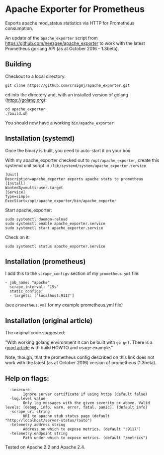 # Apache Exporter for Prometheus

Exports apache mod_status statistics via HTTP for Prometheus consumption.

An update of the `apache_exporter` script from https://github.com/neezgee/apache_exporter to work with the latest Prometheus go-lang API (as at October 2016 - 1.3beta).

## Building

Checkout to a local directory:

    git clone https://github.com/craigmj/apache_exporter.git

cd into the directory and, with an installed version of golang (https://golang.org):

    cd apache_exporter
    ./build.sh

You should now have a working `bin/apache_exporter`

## Installation (systemd)

Once the binary is built, you need to auto-start it on your box.

With my apache_exporter checked out to `/opt/apache_exporter`, create this systemd unit script in `/lib/systemd/system/apache_exporter.service`

    [Unit]
    Description=apache_exporter exports apache stats to prometheus
    [Install]
    WantedBy=multi-user.target
    [Service]
    Type=simple
    ExecStart=/opt/apache_exporter/bin/apache_exporter

Start apache_exporter:

    sudo systemctl daemon-reload
    sudo systemctl enable apache_exporter.service
    sudo systemctl start apache_exporter.service

Check on it:

    sudo systemctl status apache_exporter.service

## Installation (prometheus)

I add this to the `scrape_configs` section of my `prometheus.yml` file:

    - job_name: "apache"
      scrape_interval: "15s"
      static_configs:
      - targets: ['localhost:9117']

(see `prometheus.yml` for my example prometheus.yml file)

## Installation (original article)

The original code suggested:

"With working golang environment it can be built with `go get`.  There is a [good article](https://machineperson.github.io/monitoring/2016/01/04/exporting-apache-metrics-to-prometheus.html) with build HOWTO and usage example."

Note, though, that the prometheus config described on this link does not work with the latest (as at October 2016) version of prometheus (1.3beta).

## Help on flags:

```
  -insecure
    	Ignore server certificate if using https (default false)
  -log.level value
    	Only log messages with the given severity or above. Valid levels: [debug, info, warn, error, fatal, panic]. (default info)
  -scrape_uri string
    	URI to apache stub status page (default "http://localhost/server-status/?auto")
  -telemetry.address string
    	Address on which to expose metrics. (default ":9117")
  -telemetry.endpoint string
    	Path under which to expose metrics. (default "/metrics")
```

Tested on Apache 2.2 and Apache 2.4.


